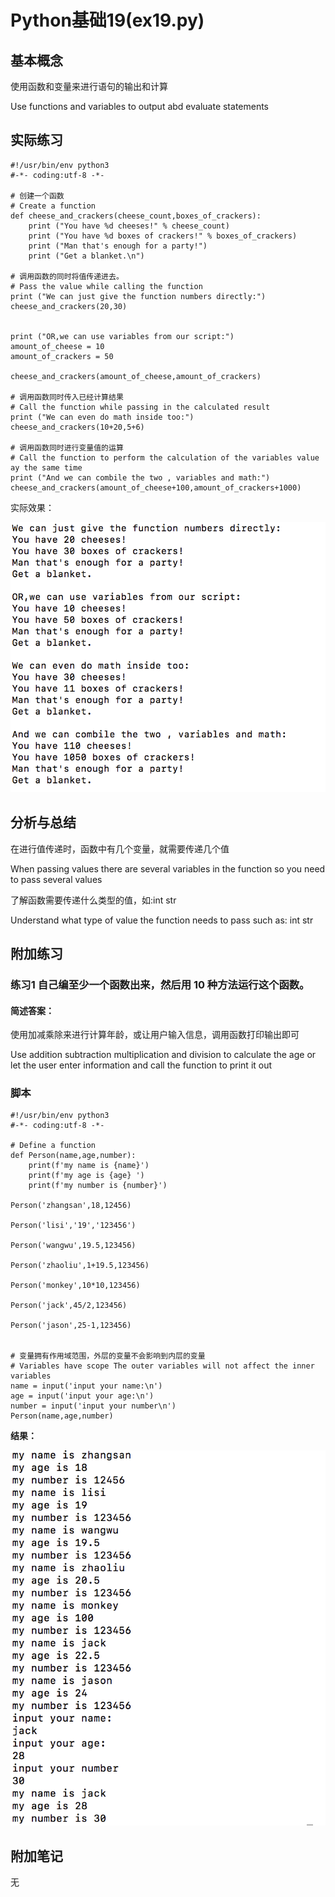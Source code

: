 # Python基础19(ex19.py)

## 基本概念

使用函数和变量来进行语句的输出和计算

Use functions and variables to output abd evaluate statements

## 实际练习

```
#!/usr/bin/env python3
#-*- coding:utf-8 -*-

# 创建一个函数
# Create a function 
def cheese_and_crackers(cheese_count,boxes_of_crackers):
    print ("You have %d cheeses!" % cheese_count)
    print ("You have %d boxes of crackers!" % boxes_of_crackers)
    print ("Man that's enough for a party!")
    print ("Get a blanket.\n")

# 调用函数的同时将值传递进去。
# Pass the value while calling the function 
print ("We can just give the function numbers directly:")
cheese_and_crackers(20,30)


print ("OR,we can use variables from our script:")
amount_of_cheese = 10
amount_of_crackers = 50

cheese_and_crackers(amount_of_cheese,amount_of_crackers)

# 调用函数同时传入已经计算结果
# Call the function while passing in the calculated result
print ("We can even do math inside too:")
cheese_and_crackers(10+20,5+6)

# 调用函数同时进行变量值的运算
# Call the function to perform the calculation of the variables value ay the same time
print ("And we can combile the two , variables and math:")
cheese_and_crackers(amount_of_cheese+100,amount_of_crackers+1000)
```

实际效果：

![image-20200403212943253](assets/image-20200403212943253.png)



## 分析与总结

在进行值传递时，函数中有几个变量，就需要传递几个值

When passing values there are several variables in the function so you need to pass several values

了解函数需要传递什么类型的值，如:int str 

Understand what type of value the function needs to pass such as: int str

## 附加练习

### 练习1 自己编至少一个函数出来，然后用 10 种方法运行这个函数。

#### 简述答案：

使用加减乘除来进行计算年龄，或让用户输入信息，调用函数打印输出即可

Use addition subtraction multiplication and division to calculate the age or let the user enter information and call the function to print it out 

### 脚本

```
#!/usr/bin/env python3
#-*- coding:utf-8 -*-

# Define a function
def Person(name,age,number):
	print(f'my name is {name}')
	print(f'my age is {age} ')
	print(f'my number is {number}')

Person('zhangsan',18,12456)

Person('lisi','19','123456')

Person('wangwu',19.5,123456)

Person('zhaoliu',1+19.5,123456)

Person('monkey',10*10,123456)

Person('jack',45/2,123456)

Person('jason',25-1,123456)


# 变量拥有作用域范围，外层的变量不会影响到内层的变量
# Variables have scope The outer variables will not affect the inner variables
name = input('input your name:\n')
age = input('input your age:\n')
number = input('input your number\n')
Person(name,age,number)
```

**结果：**

![image-20200403213133222](assets/image-20200403213133222.png)



## 附加笔记

无

